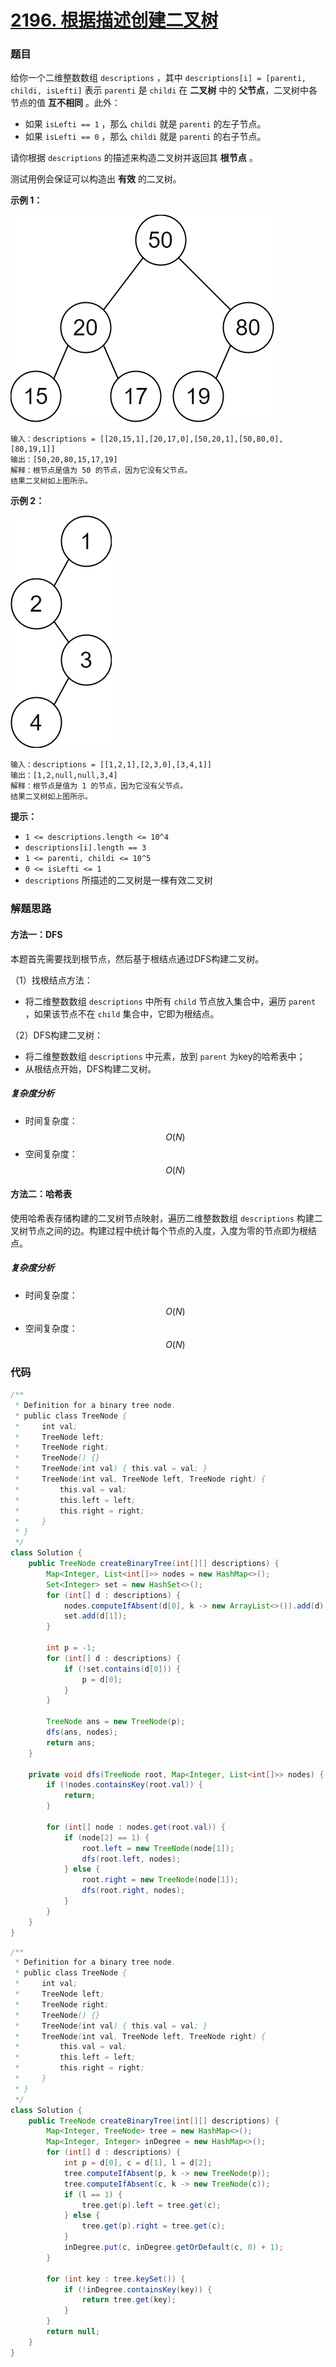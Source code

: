 # [2196. 根据描述创建二叉树](https://leetcode-cn.com/problems/create-binary-tree-from-descriptions/)

### 题目

给你一个二维整数数组 `descriptions` ，其中 `descriptions[i] = [parenti, childi, isLefti]` 表示 `parenti` 是 `childi` 在 **二叉树** 中的 **父节点**，二叉树中各节点的值 **互不相同** 。此外：

- 如果 `isLefti == 1` ，那么 `childi` 就是 `parenti` 的左子节点。
- 如果 `isLefti == 0` ，那么 `childi` 就是 `parenti` 的右子节点。

请你根据 `descriptions` 的描述来构造二叉树并返回其 **根节点** 。

测试用例会保证可以构造出 **有效** 的二叉树。

 

**示例 1：**

![img](6018%E6%A0%B9%E6%8D%AE%E6%8F%8F%E8%BF%B0%E5%88%9B%E5%BB%BA%E4%BA%8C%E5%8F%89%E6%A0%91.assets/example1drawio.png)

```
输入：descriptions = [[20,15,1],[20,17,0],[50,20,1],[50,80,0],[80,19,1]]
输出：[50,20,80,15,17,19]
解释：根节点是值为 50 的节点，因为它没有父节点。
结果二叉树如上图所示。
```

**示例 2：**

![img](6018%E6%A0%B9%E6%8D%AE%E6%8F%8F%E8%BF%B0%E5%88%9B%E5%BB%BA%E4%BA%8C%E5%8F%89%E6%A0%91.assets/example2drawio.png)

```
输入：descriptions = [[1,2,1],[2,3,0],[3,4,1]]
输出：[1,2,null,null,3,4]
解释：根节点是值为 1 的节点，因为它没有父节点。 
结果二叉树如上图所示。 
```

 

**提示：**

- `1 <= descriptions.length <= 10^4`
- `descriptions[i].length == 3`
- `1 <= parenti, childi <= 10^5`
- `0 <= isLefti <= 1`
- `descriptions` 所描述的二叉树是一棵有效二叉树

### 解题思路

#### 方法一：DFS

本题首先需要找到根节点，然后基于根结点通过DFS构建二叉树。

（1）找根结点方法：

- 将二维整数数组 `descriptions` 中所有 `child` 节点放入集合中，遍历 `parent` ，如果该节点不在 `child` 集合中，它即为根结点。

（2）DFS构建二叉树：

- 将二维整数数组 `descriptions` 中元素，放到 `parent` 为key的哈希表中；
- 从根结点开始，DFS构建二叉树。

##### 复杂度分析

- 时间复杂度：$$ O(N) $$
- 空间复杂度：$$ O(N) $$

#### 方法二：哈希表

使用哈希表存储构建的二叉树节点映射，遍历二维整数数组 `descriptions` 构建二叉树节点之间的边。构建过程中统计每个节点的入度，入度为零的节点即为根结点。

##### 复杂度分析

- 时间复杂度：$$ O(N) $$
- 空间复杂度：$$ O(N) $$

### 代码

```java
/**
 * Definition for a binary tree node.
 * public class TreeNode {
 *     int val;
 *     TreeNode left;
 *     TreeNode right;
 *     TreeNode() {}
 *     TreeNode(int val) { this.val = val; }
 *     TreeNode(int val, TreeNode left, TreeNode right) {
 *         this.val = val;
 *         this.left = left;
 *         this.right = right;
 *     }
 * }
 */
class Solution {
    public TreeNode createBinaryTree(int[][] descriptions) {
        Map<Integer, List<int[]>> nodes = new HashMap<>();
        Set<Integer> set = new HashSet<>();
        for (int[] d : descriptions) {
            nodes.computeIfAbsent(d[0], k -> new ArrayList<>()).add(d);
            set.add(d[1]);
        }

        int p = -1;
        for (int[] d : descriptions) {
            if (!set.contains(d[0])) {
                p = d[0];
            }
        }

        TreeNode ans = new TreeNode(p);
        dfs(ans, nodes);
        return ans;
    }

    private void dfs(TreeNode root, Map<Integer, List<int[]>> nodes) {
        if (!nodes.containsKey(root.val)) {
            return;
        }

        for (int[] node : nodes.get(root.val)) {
            if (node[2] == 1) {
                root.left = new TreeNode(node[1]);
                dfs(root.left, nodes);
            } else {
                root.right = new TreeNode(node[1]);
                dfs(root.right, nodes);
            }
        }
    }
}
```

```java
/**
 * Definition for a binary tree node.
 * public class TreeNode {
 *     int val;
 *     TreeNode left;
 *     TreeNode right;
 *     TreeNode() {}
 *     TreeNode(int val) { this.val = val; }
 *     TreeNode(int val, TreeNode left, TreeNode right) {
 *         this.val = val;
 *         this.left = left;
 *         this.right = right;
 *     }
 * }
 */
class Solution {
    public TreeNode createBinaryTree(int[][] descriptions) {
        Map<Integer, TreeNode> tree = new HashMap<>();
        Map<Integer, Integer> inDegree = new HashMap<>();
        for (int[] d : descriptions) {
            int p = d[0], c = d[1], l = d[2];
            tree.computeIfAbsent(p, k -> new TreeNode(p));
            tree.computeIfAbsent(c, k -> new TreeNode(c));
            if (l == 1) {
                tree.get(p).left = tree.get(c);
            } else {
                tree.get(p).right = tree.get(c);
            }
            inDegree.put(c, inDegree.getOrDefault(c, 0) + 1);
        }

        for (int key : tree.keySet()) {
            if (!inDegree.containsKey(key)) {
                return tree.get(key);
            }
        }
        return null;
    }
}
```

